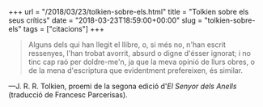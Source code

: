 +++
url = "/2018/03/23/tolkien-sobre-els.html"
title = "Tolkien sobre els seus crítics"
date = "2018-03-23T18:59:00+00:00"
slug = "tolkien-sobre-els"
tags = ["citacions"]
+++

> Alguns dels qui han llegit el llibre, o, si més no, n'han escrit ressenyes, l'han trobat avorrit, absurd o digne d'ésser ignorat; i no tinc cap raó per doldre-me'n, ja que la meva opinió de llurs obres, o de la mena d'escriptura que evidentment prefereixen, és similar.

—J. R. R. Tolkien, proemi de la segona edició d'*El Senyor dels Anells* (traducció de Francesc Parcerisas).

